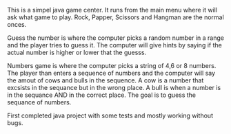 This is a simpel java game center. 
It runs from the main menu where it will ask what game to play.
Rock, Papper, Scissors and Hangman are the normal onces.

Guess the number is where the computer picks a random number in a range and the player tries to guess it. 
The computer will give hints by saying if the actual number is higher or lower that the guesss.

Numbers game is where the computer picks a string of 4,6 or 8 numbers. 
The player than enters a sequence of numbers and the computer will say the amout of cows and bulls in the sequence. 
A cow is a number that excsists in the sequance but in the wrong place. 
A bull is when a number is in the sequance AND in the correct place. 
The goal is to guess the sequance of numbers. 

First completed java project with some tests and mostly working without bugs.